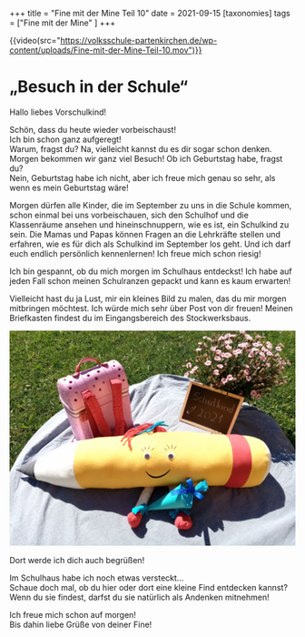 +++
title = "Fine mit der Mine Teil 10"
date = 2021-09-15
[taxonomies]
tags = ["Fine mit der Mine" ]
+++


{{video(src="https://volksschule-partenkirchen.de/wp-content/uploads/Fine-mit-der-Mine-Teil-10.mov")}}


<!-- more -->


# „Besuch in der Schule“

Hallo liebes Vorschulkind!

Schön, dass du heute wieder vorbeischaust!  
Ich bin schon ganz aufgeregt!  
Warum, fragst du? Na, vielleicht kannst du es dir sogar schon denken. Morgen bekommen wir ganz viel Besuch! Ob ich Geburtstag habe, fragst du?  
Nein, Geburtstag habe ich nicht, aber ich freue mich genau so sehr, als wenn es mein Geburtstag wäre!

Morgen dürfen alle Kinder, die im September zu uns in die Schule kommen, schon einmal bei uns vorbeischauen, sich den Schulhof und die Klassenräume ansehen und hineinschnuppern, wie es ist, ein Schulkind zu sein. Die Mamas und Papas können Fragen an die Lehrkräfte stellen und erfahren, wie es für dich als Schulkind im September los geht. Und ich darf euch endlich persönlich kennenlernen! Ich freue mich schon riesig!

Ich bin gespannt, ob du mich morgen im Schulhaus entdeckst! Ich habe auf jeden Fall schon meinen Schulranzen gepackt und kann es kaum erwarten!

Vielleicht hast du ja Lust, mir ein kleines Bild zu malen, das du mir morgen mitbringen möchtest. Ich würde mich sehr über Post von dir freuen! Meinen Briefkasten findest du im Eingangsbereich des Stockwerksbaus.

![Fines erster Schultag](images/Fine-als-Schulkind-1024x768.png)

Dort werde ich dich auch begrüßen!

Im Schulhaus habe ich noch etwas versteckt…  
Schaue doch mal, ob du hier oder dort eine kleine Find entdecken kannst? Wenn du sie findest, darfst du sie natürlich als Andenken mitnehmen!

Ich freue mich schon auf morgen!  
Bis dahin liebe Grüße von deiner Fine!
